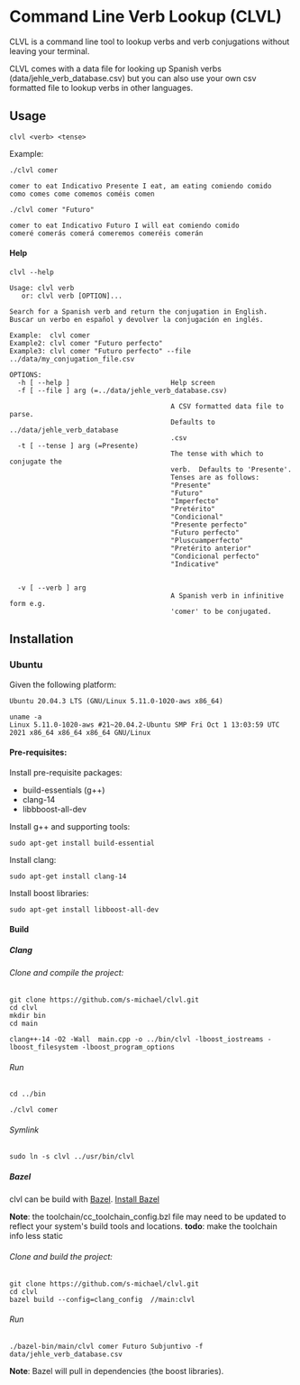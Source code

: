 # Command Line Verb Lookup (CLVL)

CLVL is a command line tool to lookup verbs and verb conjugations without leaving your terminal.  

CLVL comes with a data file for looking up Spanish verbs (data/jehle_verb_database.csv) but you can also use your own csv formatted file to lookup verbs in other languages.

## Usage

`clvl <verb> <tense>`

Example:

```shell
./clvl comer

comer to eat Indicativo Presente I eat, am eating comiendo comido
como comes come comemos coméis comen

./clvl comer "Futuro"

comer to eat Indicativo Futuro I will eat comiendo comido
comeré comerás comerá comeremos comeréis comerán
```

#### Help

```shell
clvl --help

Usage: clvl verb 
   or: clvl verb [OPTION]...

Search for a Spanish verb and return the conjugation in English.
Buscar un verbo en español y devolver la conjugación en inglés.

Example:  clvl comer
Example2: clvl comer "Futuro perfecto"
Example3: clvl comer "Futuro perfecto" --file ../data/my_conjugation_file.csv 

OPTIONS:
  -h [ --help ]                         Help screen
  -f [ --file ] arg (=../data/jehle_verb_database.csv)
                                        
                                        A CSV formatted data file to parse. 
                                        Defaults to ../data/jehle_verb_database
                                        .csv
  -t [ --tense ] arg (=Presente)        
                                        The tense with which to conjugate the 
                                        verb.  Defaults to 'Presente'.
                                        Tenses are as follows:
                                        "Presente"
                                        "Futuro"
                                        "Imperfecto"
                                        "Pretérito"
                                        "Condicional"
                                        "Presente perfecto"
                                        "Futuro perfecto"
                                        "Pluscuamperfecto"
                                        "Pretérito anterior"
                                        "Condicional perfecto"
                                        "Indicative"
                                        
                                        
  -v [ --verb ] arg                     
                                        A Spanish verb in infinitive form e.g. 
                                        'comer' to be conjugated.

```

## Installation

### Ubuntu  

Given the following platform:

```shell
Ubuntu 20.04.3 LTS (GNU/Linux 5.11.0-1020-aws x86_64)

uname -a
Linux 5.11.0-1020-aws #21~20.04.2-Ubuntu SMP Fri Oct 1 13:03:59 UTC 2021 x86_64 x86_64 x86_64 GNU/Linux
```

#### Pre-requisites:

Install pre-requisite packages:
- build-essentials (g++)
- clang-14
- libbboost-all-dev

Install g++ and supporting tools:

```shell
sudo apt-get install build-essential
```

Install clang:

```shell
sudo apt-get install clang-14
```

Install boost libraries:

```shell
sudo apt-get install libboost-all-dev
```

#### Build

##### Clang

###### Clone and compile the project:

```shell
git clone https://github.com/s-michael/clvl.git
cd clvl
mkdir bin
cd main

clang++-14 -O2 -Wall  main.cpp -o ../bin/clvl -lboost_iostreams -lboost_filesystem -lboost_program_options 
```
 
###### Run

```shell
cd ../bin

./clvl comer

```

###### Symlink

```shell
sudo ln -s clvl ../usr/bin/clvl
```

##### Bazel

clvl can be build with [Bazel](https://bazel.build/).
[Install Bazel](https://docs.bazel.build/versions/main/install.html)

__Note__: the toolchain/cc_toolchain_config.bzl file may need to be updated to reflect your system's build tools and locations.
__todo__: make the toolchain info less static

###### Clone and build the project:

```shell
git clone https://github.com/s-michael/clvl.git
cd clvl
bazel build --config=clang_config  //main:clvl
```

###### Run

```shell
./bazel-bin/main/clvl comer Futuro Subjuntivo -f data/jehle_verb_database.csv
```
__Note__: Bazel will pull in dependencies (the boost libraries). 

